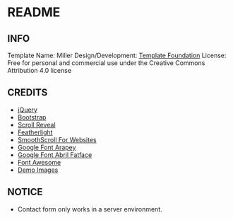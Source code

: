 
# README

## INFO

Template Name: Miller
Design/Development: [Template Foundation](templatefoundation.com)
License: Free for personal and commercial use under the Creative Commons Attribution 4.0 license

## CREDITS

* [jQuery](https://jquery.com/)
* [Bootstrap](http://getbootstrap.com/)
* [Scroll Reveal](https://scrollrevealjs.org/)
* [Featherlight](https://noelboss.github.io/featherlight/)
* [SmoothScroll For Websites](https://github.com/galambalazs/smoothscroll-for-websites)
* [Google Font Arapey](https://fonts.google.com/specimen/Arapey)
* [Google Font Abril Fatface](https://fonts.google.com/specimen/Abril+Fatface?query=abril)
* [Font Awesome](http://fontawesome.io/)
* [Demo Images](https://pixabay.com/)


## NOTICE

* Contact form only works in a server environment.

